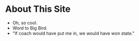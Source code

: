 # About This Site

- Oh, so cool.
- Word to Big Bird.
- "If coach would have put me in, we would have won state."
